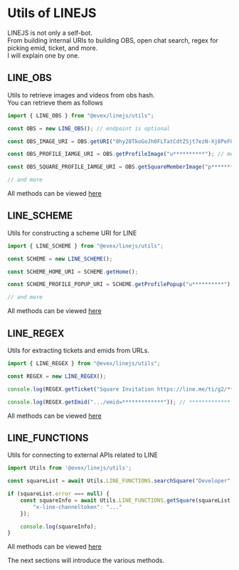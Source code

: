 # Utils of LINEJS

LINEJS is not only a self-bot.  
From building internal URIs to building OBS, open chat search, regex for picking emid, ticket, and more.  
I will explain one by one.  

## LINE_OBS

Utils to retrieve images and videos from obs hash.  
You can retrieve them as follows  

```ts
import { LINE_OBS } from "@evex/linejs/utils";

const OBS = new LINE_OBS(); // endpoint is optional

const OBS_IMAGE_URI = OBS.getURI("0hy28TkoGoJh0FLTatCdtZSjt7ezN-Xj8PeFUrfHAvey8pHDUcMEppKXR-eisuFGJObRhheCh6KngqGzY"); // obs hash

const OBS_PROFILE_IAMGE_URI = OBS.getProfileImage("u**********"); // member id (mid)

const OBS_SQUARE_PROFILE_IAMGE_URI = OBS.getSquareMemberImage("p**********"); // square member id (pid)

// and more
```

All methods can be viewed [here](https://github.com/evex-dev/linejs/blob/main/packages/utils/obs/index.ts)

## LINE_SCHEME

Utils for constructing a scheme URI for LINE

```ts
import { LINE_SCHEME } from "@evex/linejs/utils";

const SCHEME = new LINE_SCHEME();

const SCHEME_HOME_URI = SCHEME.getHome();

const SCHEME_PROFILE_POPUP_URI = SCHEME.getProfilePopup("u**********");

// and more
```

All methods can be viewed [here](https://github.com/evex-dev/linejs/blob/main/packages/utils/scheme/index.ts)


## LINE_REGEX

Utils for extracting tickets and emids from URLs.

```ts
import { LINE_REGEX } from "@evex/linejs/utils";

const REGEX = new LINE_REGEX();

console.log(REGEX.getTicket("Square Invitation https://line.me/ti/g2/*************")); // *************

console.log(REGEX.getEmid(".../emid=*************")); // *************
```

All methods can be viewed [here](https://github.com/evex-dev/linejs/blob/main/packages/utils/regex/index.ts)

## LINE_FUNCTIONS

Utils for connecting to external APIs related to LINE

```ts
import Utils from '@evex/linejs/utils';

const squareList = await Utils.LINE_FUNCTIONS.searchSquare("Developer", 100);

if (squareList.error === null) {
    const squareInfo = await Utils.LINE_FUNCTIONS.getSquare(squareList.data.squares[0].square.emid, false, {
        "x-line-channeltoken": "..."
    });

    console.log(squareInfo);
}
```

All methods can be viewed [here](https://github.com/evex-dev/linejs/blob/main/packages/utils/functions/index.ts)

The next sections will introduce the various methods.
